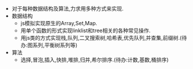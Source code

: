 * 对于每种数据结构及算法,力求用多种方式来实现.
* 数据结构
  * js模拟实现原生的Array,Set,Map.
  * 用单个函数的形式实现linklist和tree相关的各种常见操作.
  * 用js类的方式实现栈,队列,二叉搜索树,哈希表,优先队列,并查集,前缀树.(待办:图系列,平衡树系列等)
* 算法
  * 选择,冒泡,插入,快排,堆排,归并,希尔排序.(待办:计数,基数,桶排序)
